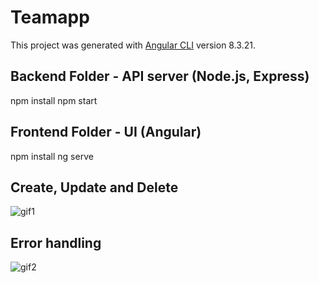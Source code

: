 # Teamapp

This project was generated with [Angular CLI](https://github.com/angular/angular-cli) version 8.3.21.

## Backend Folder - API server (Node.js, Express)

npm install
npm start 

## Frontend Folder - UI (Angular)

npm install
ng serve

## Create, Update and Delete

![gif1](http://g.recordit.co/y1SlLvpA9f.gif)

## Error handling

![gif2](http://g.recordit.co/mwE6sk568c.gif)
